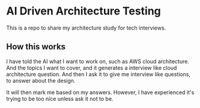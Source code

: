 # AI Driven Architecture Testing
This is a repo to share my architecture study for tech interviews.

## How this works
I have told the AI what I want to work on, such as AWS cloud architecture. And the topics I want to cover, and it generates a interview like cloud architecture question.
And then I ask it to give me interview like questions, to answer about the design.

It will then mark me based on my answers. However, I have experienced it's trying to be too nice unless ask it not to be.
